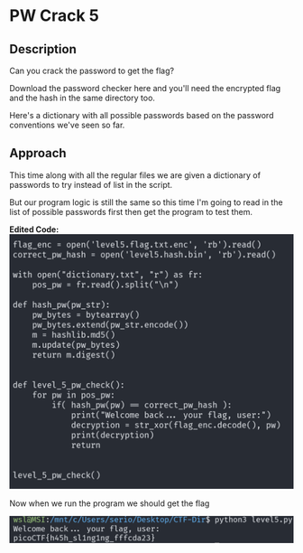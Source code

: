 # PW Crack 5

## Description

Can you crack the password to get the flag?

Download the password checker here and you'll need the encrypted flag and the hash in the same directory too.

Here's a dictionary with all possible passwords based on the password conventions we've seen so far.

## Approach

This time along with all the regular files we are given a dictionary of passwords to try instead of list in the script.

But our program logic is still the same so this time I'm going to read in the list of possible passwords first then get the program to test them.

**Edited Code:**
![edit](images/edit.png)

Now when we run the program we should get the flag

![flag](images/flag.png)
